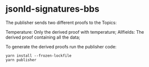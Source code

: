 # jsonld-signatures-bbs

The publisher sends two different proofs to the Topics:

Temperature: Only the derived proof with temperature;
Allfields: The derived proof containing all the data;

To generate the derived proofs run the publisher code:

```
yarn install --frozen-lockfile
yarn publisher
```

